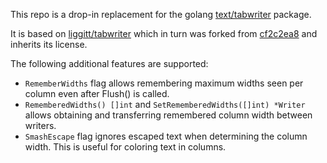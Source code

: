 This repo is a drop-in replacement for the golang [text/tabwriter](https://golang.org/pkg/text/tabwriter/) package.

It is based on [liggitt/tabwriter](https://github.com/liggitt/tabwriter) which in turn was forked from [cf2c2ea8](https://github.com/golang/go/tree/cf2c2ea89d09d486bb018b1817c5874388038c3a/src/text/tabwriter) and inherits its license.

The following additional features are supported:
* `RememberWidths` flag allows remembering maximum widths seen per column even after Flush() is called.
* `RememberedWidths() []int` and `SetRememberedWidths([]int) *Writer` allows obtaining and transferring remembered column width between writers.
* `SmashEscape` flag ignores escaped text when determining the column width. This is useful for coloring text in columns.
